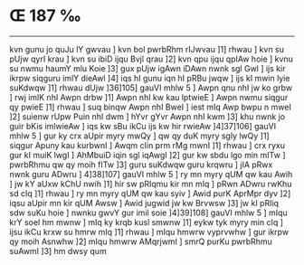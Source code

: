 # Œ 187 ‰
---
kvn gunu jo quJu lY gwvau ] kvn bol pwrbRhm rIJwvau ]1] rhwau ]
kvn su pUjw qyrI krau ] kvn su ibiD ijqu Bvjl qrau ]2] kvn qpu
ijqu qpIAw hoie ] kvnu su nwmu haumY mlu Koie ]3] gux pUjw igAwn
iDAwn nwnk sgl Gwl ] ijs kir ikrpw siqguru imlY dieAwl ]4]
iqs hI gunu iqn hI pRBu jwqw ] ijs kI mwin lyie suKdwqw ]1] rhwau dUjw
]36]105] gauVI mhlw 5 ] Awpn qnu nhI jw ko grbw ] rwj imlK
nhI Awpn drbw ]1] Awpn nhI kw kau lptwieE ] Awpn nwmu siqgur
qy pwieE ]1] rhwau ] suq binqw Awpn nhI BweI ] iest mIq Awp bwpu
n mweI ]2] suienw rUpw Puin nhI dwm ] hYvr gYvr Awpn nhI kwm ]3]
khu nwnk jo guir bKis imlwieAw ] iqs kw sBu ikCu ijs kw hir rwieAw
]4]37]106] gauVI mhlw 5 ] gur ky crx aUpir myry mwQy ] qw qy duK
myry sgly lwQy ]1] siqgur Apuny kau kurbwnI ] Awqm cIin prm rMg
mwnI ]1] rhwau ] crx ryxu gur kI muiK lwgI ] AhMbuiD iqin sgl
iqAwgI ]2] gur kw sbdu lgo min mITw ] pwrbRhmu qw qy moih fITw ]3]
guru suKdwqw guru krqwru ] jIA pRwx nwnk guru ADwru ] 4]38]107]
gauVI mhlw 5 ] ry mn myry qUM qw kau Awih ] jw kY aUxw kChU nwih ]1]
hir sw pRIqmu kir mn mIq ] pRwn ADwru rwKhu sd cIq ]1] rhwau ] ry
mn myry qUM qw kau syiv ] Awid purK AprMpr dyv ]2] iqsu aUpir mn kir
qUM Awsw ] Awid jugwid jw kw Brvwsw ]3] jw kI pRIiq sdw suKu hoie ]
nwnku gwvY gur imil soie ]4]39]108] gauVI mhlw 5 ] mIqu krY soeI
hm mwnw ] mIq ky krqb kusl smwnw ]1] eykw tyk myry min cIq ] ijsu
ikCu krxw su hmrw mIq ]1] rhwau ] mIqu hmwrw vyprvwhw ] gur ikrpw
qy moih Asnwhw ]2] mIqu hmwrw AMqrjwmI ] smrQ purKu pwrbRhmu suAwmI
]3] hm dwsy qum
####
